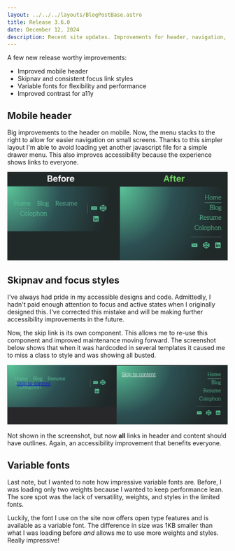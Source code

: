 ```yaml
---
layout: ../../../layouts/BlogPostBase.astro
title: Release 3.6.0
date: December 12, 2024
description: Recent site updates. Improvements for header, navigation, performance, and fonts.
---
```


A few new release worthy improvements:

- Improved mobile header
- Skipnav and consistent focus link styles
- Variable fonts for flexibility and performance
- Improved contrast for a11y

## Mobile header

Big improvements to the header on mobile. Now, the menu stacks to the right
to allow for easier navigation on small screens. Thanks to this simpler layout
I'm able to avoid loading yet another javascript file for a simple drawer menu.
This also improves accessibility because the experience shows links to everyone.

<img loading="lazy" src="/assets/header-2024-12-12 at 17.53.21@2x.png" alt="Mobile header comparison, before with header links colliding and after with links stacked above each other.">

## Skipnav and focus styles

I've always had pride in my accessible designs and code. Admittedly, I hadn't paid enough attention to focus and active states when I originally designed this. I've corrected this mistake and will be making further accessibility improvements in the future.

Now, the skip link is its own component. This allows me to re-use this component and improved maintenance moving forward. The screenshot below shows that when it was hardcoded in several templates it caused me to miss a class to style and was showing all busted.

<img loading="lazy" src="/assets/skiplink-2024-12-12 at 17.53.21@2x.png" alt="The skip link before and after. Before, styles were broken on mobile. After, on the right, now is displaying properly without colliding with elements.">

Not shown in the screenshot, but now **all** links in header and content should have outlines. Again, an accessibility improvement that benefits everyone.

## Variable fonts

Last note, but I wanted to note how impressive variable fonts are. Before, I was loading only two weights because I wanted to keep performance lean. The sore spot was the lack of versatility, weights, and styles in the limited fonts.

Luckily, the font I use on the site now offers open type features and is available as a variable font. The difference in size was 1KB smaller than what I was loading before _and_ allows me to use more weights and styles. Really impressive!
